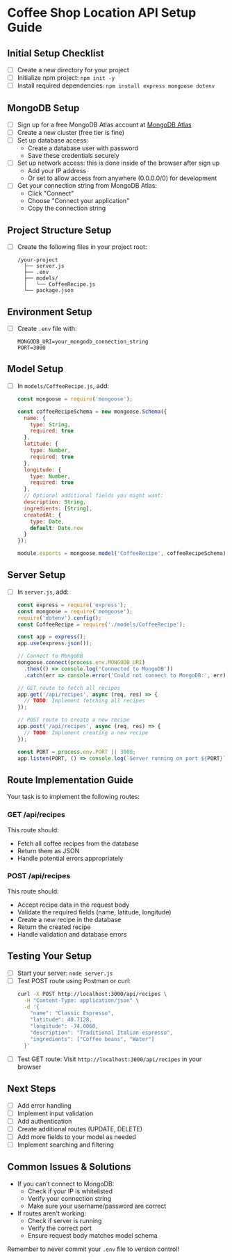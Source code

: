# Coffee Shop Location API Setup Guide

## Initial Setup Checklist
- [ ] Create a new directory for your project
- [ ] Initialize npm project: `npm init -y`
- [ ] Install required dependencies: `npm install express mongoose dotenv`

## MongoDB Setup
- [ ] Sign up for a free MongoDB Atlas account at [MongoDB Atlas](https://www.mongodb.com/cloud/atlas)
- [ ] Create a new cluster (free tier is fine)
- [ ] Set up database access:
  - Create a database user with password
  - Save these credentials securely
- [ ] Set up network access: this is done inside of the browser after sign up
  - Add your IP address
  - Or set to allow access from anywhere (0.0.0.0/0) for development
- [ ] Get your connection string from MongoDB Atlas:
  - Click "Connect"
  - Choose "Connect your application"
  - Copy the connection string

## Project Structure Setup
- [ ] Create the following files in your project root:
  ```
  /your-project
    ├── server.js
    ├── .env
    ├── models/
    │   └── CoffeeRecipe.js
    └── package.json
  ```

## Environment Setup
- [ ] Create `.env` file with:
  ```
  MONGODB_URI=your_mongodb_connection_string
  PORT=3000
  ```

## Model Setup
- [ ] In `models/CoffeeRecipe.js`, add:
  ```javascript
  const mongoose = require('mongoose');

  const coffeeRecipeSchema = new mongoose.Schema({
    name: {
      type: String,
      required: true
    },
    latitude: {
      type: Number,
      required: true
    },
    longitude: {
      type: Number,
      required: true
    },
    // Optional additional fields you might want:
    description: String,
    ingredients: [String],
    createdAt: {
      type: Date,
      default: Date.now
    }
  });

  module.exports = mongoose.model('CoffeeRecipe', coffeeRecipeSchema);
  ```

## Server Setup
- [ ] In `server.js`, add:
  ```javascript
  const express = require('express');
  const mongoose = require('mongoose');
  require('dotenv').config();
  const CoffeeRecipe = require('./models/CoffeeRecipe');

  const app = express();
  app.use(express.json());

  // Connect to MongoDB
  mongoose.connect(process.env.MONGODB_URI)
    .then(() => console.log('Connected to MongoDB'))
    .catch(err => console.error('Could not connect to MongoDB:', err));

  // GET route to fetch all recipes
  app.get('/api/recipes', async (req, res) => {
    // TODO: Implement fetching all recipes
  });

  // POST route to create a new recipe
  app.post('/api/recipes', async (req, res) => {
    // TODO: Implement creating a new recipe
  });

  const PORT = process.env.PORT || 3000;
  app.listen(PORT, () => console.log(`Server running on port ${PORT}`));
  ```

## Route Implementation Guide
Your task is to implement the following routes:

### GET /api/recipes
This route should:
- Fetch all coffee recipes from the database
- Return them as JSON
- Handle potential errors appropriately

### POST /api/recipes
This route should:
- Accept recipe data in the request body
- Validate the required fields (name, latitude, longitude)
- Create a new recipe in the database
- Return the created recipe
- Handle validation and database errors

## Testing Your Setup
- [ ] Start your server: `node server.js`
- [ ] Test POST route using Postman or curl:
  ```bash
  curl -X POST http://localhost:3000/api/recipes \
    -H "Content-Type: application/json" \
    -d '{
      "name": "Classic Espresso",
      "latitude": 40.7128,
      "longitude": -74.0060,
      "description": "Traditional Italian espresso",
      "ingredients": ["Coffee beans", "Water"]
    }'
  ```
- [ ] Test GET route: Visit `http://localhost:3000/api/recipes` in your browser

## Next Steps
- [ ] Add error handling
- [ ] Implement input validation
- [ ] Add authentication
- [ ] Create additional routes (UPDATE, DELETE)
- [ ] Add more fields to your model as needed
- [ ] Implement searching and filtering

## Common Issues & Solutions
- If you can't connect to MongoDB:
  - Check if your IP is whitelisted
  - Verify your connection string
  - Make sure your username/password are correct
- If routes aren't working:
  - Check if server is running
  - Verify the correct port
  - Ensure request body matches model schema

Remember to never commit your `.env` file to version control!
